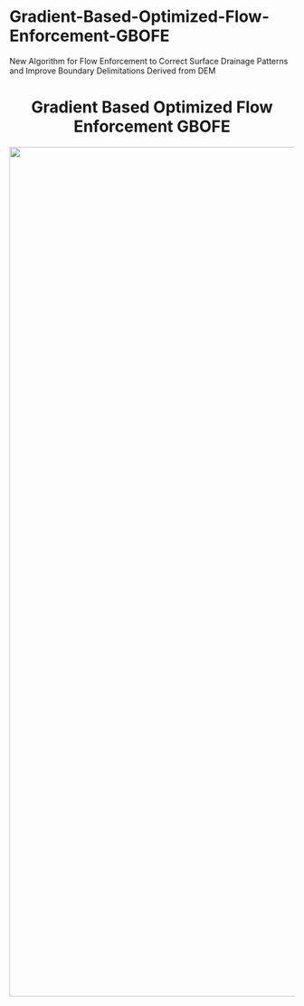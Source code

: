 # Gradient-Based-Optimized-Flow-Enforcement-GBOFE
New Algorithm for Flow Enforcement to Correct Surface Drainage Patterns and Improve Boundary Delimitations Derived from DEM


# <h1 align="center"> Gradient Based Optimized Flow Enforcement GBOFE

<p align="center">
  <img src="https://github.com/user-attachments/assets/ce7f3fd8-9f74-487e-812d-24205eefaf6d"width="1500">
</p> 
